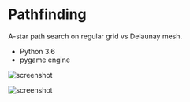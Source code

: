 # Pathfinding
A-star path search on regular grid vs Delaunay mesh.

- Python 3.6
- pygame engine

![screenshot](scr_delaunay.jpg?raw=true "Delaunay mesh")

![screenshot](scr_grid.jpg?raw=true "Regular grid")

